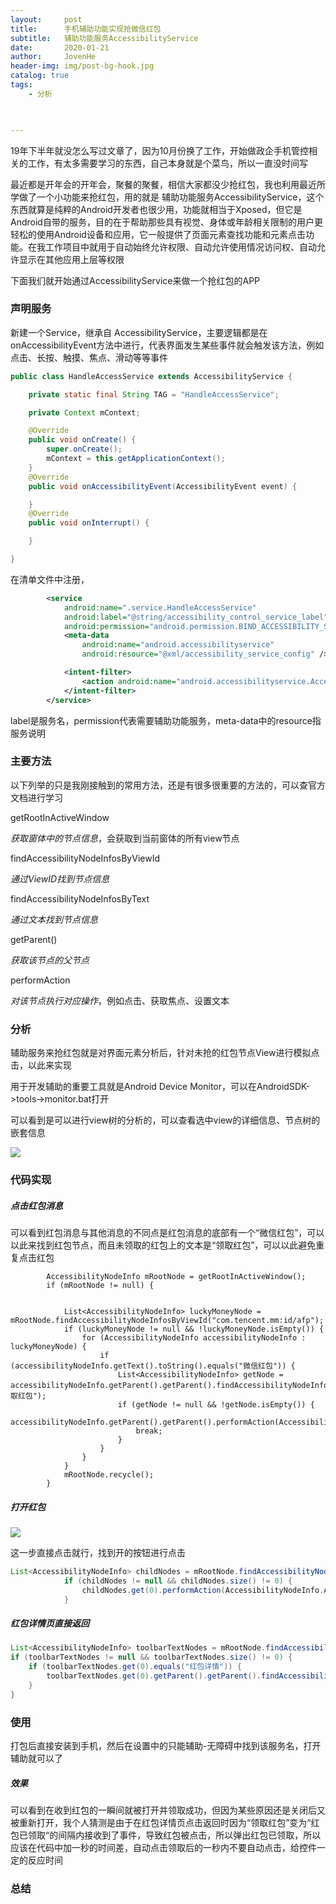 ```yaml
---
layout:     post
title:      手机辅助功能实现抢微信红包
subtitle:   辅助功能服务AccessibilityService
date:       2020-01-21
author:     JovenHe
header-img: img/post-bg-hook.jpg
catalog: true
tags:
    - 分析
    


---
```


19年下半年就没怎么写过文章了，因为10月份换了工作，开始做政企手机管控相关的工作，有太多需要学习的东西，自己本身就是个菜鸟，所以一直没时间写

最近都是开年会的开年会，聚餐的聚餐，相信大家都没少抢红包，我也利用最近所学做了一个小功能来抢红包，用的就是 辅助功能服务AccessibilityService，这个东西就算是纯粹的Android开发者也很少用，功能就相当于Xposed，但它是Android自带的服务，目的在于帮助那些具有视觉、身体或年龄相关限制的用户更轻松的使用Android设备和应用，它一般提供了页面元素查找功能和元素点击功能。在我工作项目中就用于自动始终允许权限、自动允许使用情况访问权、自动允许显示在其他应用上层等权限

下面我们就开始通过AccessibilityService来做一个抢红包的APP

### 声明服务

新建一个Service，继承自 AccessibilityService，主要逻辑都是在onAccessibilityEvent方法中进行，代表界面发生某些事件就会触发该方法，例如点击、长按、触摸、焦点、滑动等等事件

```java
public class HandleAccessService extends AccessibilityService {

    private static final String TAG = "HandleAccessService";

    private Context mContext;

    @Override
    public void onCreate() {
        super.onCreate();
        mContext = this.getApplicationContext();
    }
    @Override
    public void onAccessibilityEvent(AccessibilityEvent event) {

    }
    @Override
    public void onInterrupt() {

    }

}
```

在清单文件中注册，

```xml
		<service
            android:name=".service.HandleAccessService"
            android:label="@string/accessibility_control_service_label"
            android:permission="android.permission.BIND_ACCESSIBILITY_SERVICE">
            <meta-data
                android:name="android.accessibilityservice"
                android:resource="@xml/accessibility_service_config" />

            <intent-filter>
                <action android:name="android.accessibilityservice.AccessibilityService" />
            </intent-filter>
        </service>
```

label是服务名，permission代表需要辅助功能服务，meta-data中的resource指服务说明



### 主要方法

以下列举的只是我刚接触到的常用方法，还是有很多很重要的方法的，可以查官方文档进行学习

getRootInActiveWindow

*获取窗体中的节点信息*，会获取到当前窗体的所有view节点

findAccessibilityNodeInfosByViewId

*通过ViewID找到节点信息*

findAccessibilityNodeInfosByText

*通过文本找到节点信息*

getParent()

*获取该节点的父节点*

performAction

*对该节点执行对应操作*，例如点击、获取焦点、设置文本

### 分析

辅助服务来抢红包就是对界面元素分析后，针对未抢的红包节点View进行模拟点击，以此来实现

用于开发辅助的重要工具就是Android Device Monitor，可以在AndroidSDK->tools->monitor.bat打开

可以看到是可以进行view树的分析的，可以查看选中view的详细信息、节点树的嵌套信息

![](C:\Users\huangzhencheng\Documents\TIM图片20200121113318.png)

### 代码实现

##### 点击红包消息

可以看到红包消息与其他消息的不同点是红包消息的底部有一个“微信红包”，可以以此来找到红包节点，而且未领取的红包上的文本是“领取红包”，可以以此避免重复点击红包

```
		AccessibilityNodeInfo mRootNode = getRootInActiveWindow();
        if (mRootNode != null) {
            
        
            List<AccessibilityNodeInfo> luckyMoneyNode = mRootNode.findAccessibilityNodeInfosByViewId("com.tencent.mm:id/afp");
            if (luckyMoneyNode != null && !luckyMoneyNode.isEmpty()) {
                for (AccessibilityNodeInfo accessibilityNodeInfo : luckyMoneyNode) {
                    if (accessibilityNodeInfo.getText().toString().equals("微信红包")) {
                        List<AccessibilityNodeInfo> getNode = accessibilityNodeInfo.getParent().getParent().findAccessibilityNodeInfosByText("领取红包");
                        if (getNode != null && !getNode.isEmpty()) {
                            accessibilityNodeInfo.getParent().getParent().performAction(AccessibilityNodeInfo.ACTION_CLICK);
                            break;
                        }
                    }
                }
            }
            mRootNode.recycle();
        }
```

##### 打开红包

![](C:\Users\huangzhencheng\Documents\TIM图片20200121114923.png)

这一步直接点击就行，找到开的按钮进行点击

```java
List<AccessibilityNodeInfo> childNodes = mRootNode.findAccessibilityNodeInfosByViewId("com.tencent.mm:id/c85");
            if (childNodes != null && childNodes.size() != 0) {
                childNodes.get(0).performAction(AccessibilityNodeInfo.ACTION_CLICK);
            }
```



##### 红包详情页直接返回

```java
List<AccessibilityNodeInfo> toolbarTextNodes = mRootNode.findAccessibilityNodeInfosByViewId("android:id/text1");
if (toolbarTextNodes != null && toolbarTextNodes.size() != 0) {
    if (toolbarTextNodes.get(0).equals("红包详情")) {   
        toolbarTextNodes.get(0).getParent().getParent().findAccessibilityNodeInfosByViewId("com.tencent.mm:id/ht").get(0).performAction(AccessibilityNodeInfo.ACTION_CLICK);    
    }
}
```



### 使用

打包后直接安装到手机，然后在设置中的只能辅助-无障碍中找到该服务名，打开辅助就可以了

##### 效果



可以看到在收到红包的一瞬间就被打开并领取成功，但因为某些原因还是关闭后又被重新打开，我个人猜测是由于在红包详情页点击返回时因为“领取红包”变为“红包已领取“的间隔内接收到了事件，导致红包被点击，所以弹出红包已领取，所以应该在代码中加一秒的时间差，自动点击领取后的一秒内不要自动点击，给控件一定的反应时间

### 总结

